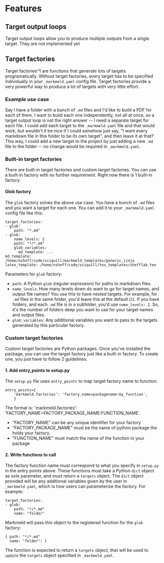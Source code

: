 # Features

## Target output loops

Target output loops allow you to produce multiple outputs from a single target. They are not implemented yet

## Target factories

Target factories^1 are functions that generate lots of targets programatically. Without target factories, every target has to be specified individually in your `_markmeld.yaml` config file. Target factories provide a very powerful way to produce a lot of targets with very little effort. 

### Example use case

Say I have a folder with a bunch of `.md` files and I'd like to build a PDF for each of them. I want to build each one independently, not all at once, so a target output loop is not the right answer -- I need a separate target for each file. I could add each target to the `_markmeld.yaml` file and that would work, but wouldn't it be nice if I could somehow just say, "I want every markdown file in this folder to be its own target", and then leave it at that? This way, I could add a new target to the project by just adding a new `.md` file to the folder -- no change would be required in `_markmeld.yaml`.

### Built-in target factories

There are built-in target factories and custom target factories. You can use a built-in factory with no further requirement. Right now there is 1 built-in factory.

#### Glob factory 

The `glob` factory solves the above use case. You have a bunch of `.md` files and you want a target for each one. You can add it to your `_markmeld.yaml` config file like this:

```
target_factories:
- glob:
    path: "*.md"
- glob:
    name_levels: 2
    path: "*/*.md"
    glob_variables:
      md_template: ...    
md_template: /home/nsheff/code/sciquill/markmeld_templates/generic.jinja
latex_template: /home/nsheff/code/sciquill/tex_templates/shefflab.tex
```

Parameters for `glob` factory:
- `path`: A Python `glob` (regular expression) for paths to markdown files.
- `name_levels`: How many levels down do want to go for target names, and output file names? You use this to have nested targets. For example, for `.md` files in the same folder, you'd leave this at the default (`1`). If you have folders, and each `.md` file is in a subfolder, you'd use `name_levels: 2`. So, it's the number of folders deep you want to use for your target names and output files.
- `glob_variables`: Any additional variables you want to pass to the targets generated by this particular factory.

### Custom target factories

Custom target factories are Python packages. Once you've installed the package, you can use the target factory just like a built-in factory. To create one, you just have to follow 2 guidelines:

#### 1. Add entry_points to setup.py

The `setup.py` file uses `entry_points` to map target factory name to function.

    entry_points={
        'markmeld.factories': 'factory_name=packagename:my_function',
        }

The format is: 'markmeld.factories': 'FACTORY_NAME=FACTORY_PACKAGE_NAME:FUNCTION_NAME'.

- "FACTORY_NAME" can be any unique identifier for your factory
- "FACTORY_PACKAGE_NAME" must be the name of python package the holds your factory.
- "FUNCTION_NAME" must match the name of the function in your package


#### 2. Write functions to call

The factory function name must correspond to what you specify in `setup.py` in the entry points above. These functions must take a Python `dict` object as sole parameter, and must return a `targets` object. The `dict` object provided will be any additional variables given by the user in `_markmeld.yaml`, which is how users can parameterize the factory. For example:

```
target_factories:
- glob:
    path: "*/*.md"
    name: "folder"
```

Markmeld will pass this object to the registered function for the `glob` factory:

```
{ path: "*/*.md"
  name: "folder": }
```

The function is expected to return a `targets` object, that will be used to `update` the `targets` object specified in `_markmeld.yaml`.


[^1]: Name borrowed from the excellent [targets R package](https://books.ropensci.org/targets/).